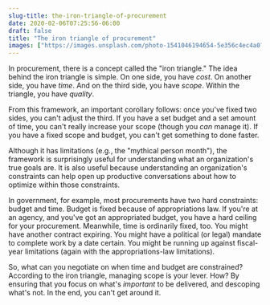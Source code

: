 ```yaml
---
slug-title: the-iron-triangle-of-procurement
date: 2020-02-06T07:25:56-06:00
draft: false
title: "The iron triangle of procurement"
images: ["https://images.unsplash.com/photo-1541046194654-5e356c4ec4a0?ixlib=rb-1.2.1&ixid=eyJhcHBfaWQiOjEyMDd9&auto=format&fit=crop&w=900&q=60"]
---
```


In procurement, there is a concept called the "iron triangle." The idea behind the iron triangle is simple. On one side, you have *cost*. On another side, you have *time*. And on the third side, you have *scope*. Within the triangle, you have *quality*.

From this framework, an important corollary follows: once you've fixed two sides, you can't adjust the third. If you have a set budget and a set amount of time, you can't really increase your scope (though you *can* manage it). If you have a fixed scope and budget, you can't get something to done faster.

Although it has limitations (e.g., the "mythical person month"), the framework is surprisingly useful for understanding what an organization's true goals are. It is also useful because understanding an organization's constraints can help open up productive conversations about how to optimize within those constraints.

In government, for example, most procurements have two hard constraints: budget and time. Budget is fixed because of appropriations law. If you're at an agency, and you've got an appropriated budget, you have a hard ceiling for your procurement. Meanwhile, time is ordinarily fixed, too. You might have another contract expiring. You might have a political (or legal) mandate to complete work by a date certain. You might be running up against fiscal-year limitations (again with the appropriations-law limitations).

So, what can you negotiate on when time and budget are constrained? According to the iron triangle, managing scope is your lever. How? By ensuring that you focus on what's *important* to be delivered, and descoping what's not. In the end, you can't get around it.
